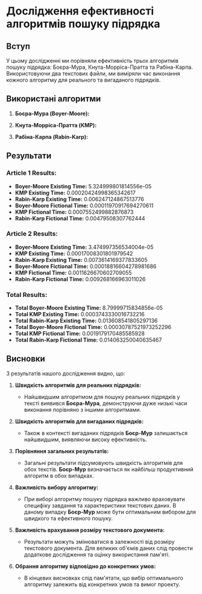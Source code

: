 # Дослідження ефективності алгоритмів пошуку підрядка

## Вступ

У цьому дослідженні ми порівняли ефективність трьох алгоритмів пошуку підрядка: Боєра-Мура, Кнута-Морріса-Пратта та Рабіна-Карпа. Використовуючи два текстових файли, ми виміряли час виконання кожного алгоритму для реального та вигаданого підрядків.

## Використані алгоритми

1. **Боєра-Мура (Boyer-Moore):**

2. **Кнута-Морріса-Пратта (KMP):**

3. **Рабіна-Карпа (Rabin-Karp):**

## Результати

### Article 1 Results:

- **Boyer-Moore Existing Time:** 5.324999801814556e-05
- **KMP Existing Time:** 0.00020424998365342617
- **Rabin-Karp Existing Time:** 0.006247124867513776
- **Boyer-Moore Fictional Time:** 0.00011970917694270611
- **KMP Fictional Time:** 0.0007552499882876873
- **Rabin-Karp Fictional Time:** 0.00479508307762444

### Article 2 Results:

- **Boyer-Moore Existing Time:** 3.474997356534004e-05
- **KMP Existing Time:** 0.00017008301801979542
- **Rabin-Karp Existing Time:** 0.0073614169377833605
- **Boyer-Moore Fictional Time:** 0.00018816604278981686
- **KMP Fictional Time:** 0.0011626670602709055
- **Rabin-Karp Fictional Time:** 0.009268166963011026

### Total Results:

- **Total Boyer-Moore Existing Time:** 8.79999715834856e-05
- **Total KMP Existing Time:** 0.0003743330016732216
- **Total Rabin-Karp Existing Time:** 0.013608541805297136
- **Total Boyer-Moore Fictional Time:** 0.00030787521973252296
- **Total KMP Fictional Time:** 0.0019179170485585928
- **Total Rabin-Karp Fictional Time:** 0.014063250040635467

## Висновки

З результатів нашого дослідження видно, що:

1. **Швидкість алгоритмів для реальних підрядків:**
   - Найшвидшим алгоритмом для пошуку реальних підрядків у тексті виявився **Боєра-Мура**, демонструючи дуже низькі часи виконання порівняно з іншими алгоритмами.

2. **Швидкість алгоритмів для вигаданих підрядків:**
   - Також в контексті вигаданих підрядків **Боєр-Мур** залишається найшвидшим, виявляючи високу ефективність.

3. **Порівняння загальних результатів:**
   - Загальні результати підсумовують швидкість алгоритмів для обох текстів. **Боєр-Мур** визначається як найбільш продуктивний алгоритм в обох випадках.

4. **Важливість вибору алгоритму:**
   - При виборі алгоритму пошуку підрядка важливо враховувати специфіку завдання та характеристики текстових даних. В даному випадку **Боєр-Мур** може бути оптимальним вибором для швидкого та ефективного пошуку.

5. **Важливість врахування розміру текстового документа:**
   - Результати можуть змінюватися в залежності від розміру текстового документа. Для великих об'ємів даних слід провести додаткове дослідження та оцінку використання пам'яті.

6. **Обрання алгоритму відповідно до конкретних умов:**
   - В кінцевих висновках слід пам'ятати, що вибір оптимального алгоритму залежить від конкретних умов та вимог проекту.
